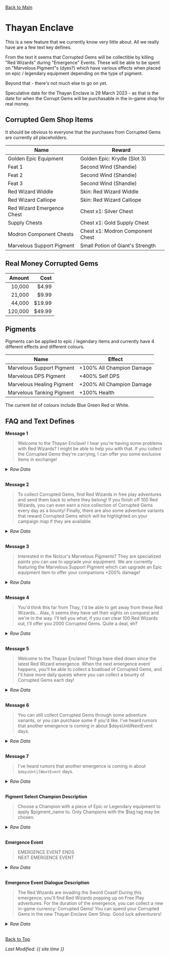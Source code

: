 [Back to Main](index.md)

# Thayan Enclave

This is a new feature that we currently know very little about. All we really have are a few text key defines.

From the text it seems that Corrupted Gems will be collectible by killing "Red Wizards" during "Emergence" Events. These will be able to be spent on "Marvelous Pigment"s (dyes?) which have various effects when placed on epic / legendary equipment depending on the type of pigment.

Beyond that - there's not much else to go on yet.

Speculative date for the Thayan Enclave is 29 March 2023 - as that is the date for when the Corrupt Gems will be purchasable in the in-game shop for real money.

## Corrupted Gem Shop Items

It should be obvious to everyone that the purchases from Corrupted Gems are currently all placeholders.

| Name | Reward |
|---|---|
| Golden Epic Equipment | Golden Epic: Krydle (Slot 3) |
| Feat 1 | Second Wind (Shandie) |
| Feat 2 | Second Wind (Shandie) |
| Feat 3 | Second Wind (Shandie) |
| Red Wizard Widdle | Skin: Red Wizard Widdle |
| Red Wizard Calliope | Skin: Red Wizard Calliope |
| Red Wizard Emergence Chest | Chest x1: Silver Chest |
| Supply Chests | Chest x1: Gold Supply Chest |
| Modron Component Chests | Chest x1: Modron Component Chest |
| Marvelous Support Pigment | Small Potion of Giant's Strength |

## Real Money Corrupted Gems

| Amount | Cost |
|--:|--:|
| 10,000 | $4.99 |
| 21,000 | $9.99 |
| 44,000 | $19.99 |
| 120,000 | $49.99 |

## Pigments

Pigments can be applied to epic / legendary items and currently have 4 different effects and different colours.

| Name | Effect |
|---|---|
| Marvelous Support Pigment | +100% All Champion Damage |
| Marvelous DPS Pigment | +400% Self DPS |
| Marvelous Healing Pigment | +200% All Champion Damage |
| Marvelous Tanking Pigment | +100% Health |

The current list of colours include Blue Green Red or White.

## FAQ and Text Defines

**Message 1**
> Welcome to the Thayan Enclave! I hear you're having some problems with Red Wizards? I might be able to help you with that. If you collect the Corrupted Gems they're carrying, I can offer you some exclusive items in exchange!
<details><summary><em>Raw Data</em></summary>
<p>
<pre>
{
    "contents": "Welcome to the Thayan Enclave! I hear you're having some problems with Red Wizards? I might be able to help you with that. If you collect the Corrupted Gems they're carrying, I can offer you some exclusive items in exchange!",
    "id": 4958,
    "key": "thayan_enclave_message_1"
}
</pre>
</p>
</details>
<br />

**Message 2**
> To collect Corrupted Gems, find Red Wizards in free play adventures and send them back to where they belong! If you finish off 100 Red Wizards, you can even earn a nice collection of Corrupted Gems every day as a bounty! Finally, there are also some adventure variants that reward Corrupted Gems which will be highlighted on your campaign map if they are available.
<details><summary><em>Raw Data</em></summary>
<p>
<pre>
{
    "contents": "To collect Corrupted Gems, find Red Wizards in free play adventures and send them back to where they belong! If you finish off 100 Red Wizards, you can even earn a nice collection of Corrupted Gems every day as a bounty! Finally, there are also some adventure variants that reward Corrupted Gems which will be highlighted on your campaign map if they are available.",
    "id": 4959,
    "key": "thayan_enclave_message_2"
}
</pre>
</p>
</details>
<br />

**Message 3**
> Interested in the Nolzur's Marvelous Pigments? They are specialized paints you can use to upgrade your equipment. We are currently featuring the Marvelous Support Pigment which can upgrade an Epic equipment item to offer your companions +200% damage!
<details><summary><em>Raw Data</em></summary>
<p>
<pre>
{
    "contents": "Interested in the Nolzur's Marvelous Pigments? They are specialized paints you can use to upgrade your equipment. We are currently featuring the Marvelous Support Pigment which can upgrade an Epic equipment item to offer your companions +200% damage!",
    "id": 4960,
    "key": "thayan_enclave_message_3"
}
</pre>
</p>
</details>
<br />

**Message 4**
> You'd think this far from Thay, I'd be able to get away from these Red Wizards... Alas, it seems they have set their sights on conquest and we're in the way. I'll tell you what, if you can clear 100 Red Wizards out, I'll offer you 2000 Corrupted Gems. Quite a deal, eh?
<details><summary><em>Raw Data</em></summary>
<p>
<pre>
{
    "contents": "You'd think this far from Thay, I'd be able to get away from these Red Wizards\u2026 Alas, it seems they have set their sights on conquest and we're in the way. I'll tell you what, if you can clear 100 Red Wizards out, I'll offer you 2000 Corrupted Gems. Quite a deal, eh?",
    "id": 4961,
    "key": "thayan_enclave_message_4"
}
</pre>
</p>
</details>
<br />

**Message 5**
> Welcome to the Thayan Enclave! Things have died down since the latest Red Wizard emergence. When the next emergence event happens, you'll be able to collect a boatload of Corrupted Gems, and I'll have more daily quests where you can collect a bounty of Corrupted Gems each day!
<details><summary><em>Raw Data</em></summary>
<p>
<pre>
{
    "contents": "Welcome to the Thayan Enclave! Things have died down since the latest Red Wizard emergence. When the next emergence event happens, you'll be able to collect a boatload of Corrupted Gems, and I'll have more daily quests where you can collect a bounty of Corrupted Gems each day!",
    "id": 4962,
    "key": "thayan_enclave_message_5"
}
</pre>
</p>
</details>
<br />

**Message 6**
> You can still collect Corrupted Gems through some adventure variants, or you can purchase some if you'd like. I've heard rumors that another emergence is coming in about $daysUntilNextEvent days.
<details><summary><em>Raw Data</em></summary>
<p>
<pre>
{
    "contents": "You can still collect Corrupted Gems through some adventure variants, or you can purchase some if you'd like. I've heard rumors that another emergence is coming in about $daysUntilNextEvent days.",
    "id": 4963,
    "key": "thayan_enclave_message_6"
}
</pre>
</p>
</details>
<br />

**Message 7**
> I've heard rumors that another emergence is coming in about `$daysUntilNextEvent` days.
<details><summary><em>Raw Data</em></summary>
<p>
<pre>
{
    "contents": "I've heard rumors that another emergence is coming in about $daysUntilNextEvent days.",
    "id": 4964,
    "key": "thayan_enclave_message_7"
}
</pre>
</p>
</details>
<br />

**Pigment Select Champion Description**
> Choose a Champion with a piece of Epic or Legendary equipment to apply $pigment_name to. Only Champions with the $tag tag may be chosen.
<details><summary><em>Raw Data</em></summary>
<p>
<pre>
{
    "contents": "Choose a Champion with a piece of Epic or Legendary equipment to apply $pigment_name to. Only Champions with the $tag tag may be chosen.",
    "id": 4981,
    "key": "pigment_select_champion_description"
}
{
    "contents": "DPS",
    "id": 4982,
    "key": "tag_dps"
}
{
    "contents": "Tanking",
    "id": 4983,
    "key": "tag_tanking"
}
{
    "contents": "You have no eligible equipment to apply this Marvelous Pigment to!",
    "id": 4985,
    "key": "no_legendary_for_pigment"
}
</pre>
</p>
</details>
<br />

**Emergence Event**
> EMERGENCE EVENT ENDS  
> NEXT EMERGENCE EVENT
<details><summary><em>Raw Data</em></summary>
<p>
<pre>
{
    "contents": "EMERGENCE EVENT ENDS",
    "id": 4965,
    "key": "emergence_event_ends"
},
{
    "contents": "NEXT EMERGENCE EVENT",
    "id": 4966,
    "key": "next_emergence_event"
}
</pre>
</p>
</details>
<br />

**Emergence Event Dialogue Description**
> The Red Wizards are invading the Sword Coast! During this emergence, you'll find Red Wizards popping up on Free Play adventures. For the duration of the emergence, you can collect a new in-game currency: Corrupted Gems! You can spend your Corrupted Gems in the new Thayan Enclave Gem Shop. Good luck adventurers!
<details><summary><em>Raw Data</em></summary>
<p>
<pre>
{
    "contents": "The Red Wizards are invading the Sword Coast! During this emergence, you'll find Red Wizards popping up on Free Play adventures. For the duration of the emergence, you can collect a new in-game currency: Corrupted Gems! You can spend your Corrupted Gems in the new Thayan Enclave Gem Shop. Good luck adventurers!",
    "id": 4979,
    "key": "emergence_event_dialog_description"
}
</pre>
</p>
</details>
<br />

[Back to Top](#top)

*Last Modified: {{ site.time }}*